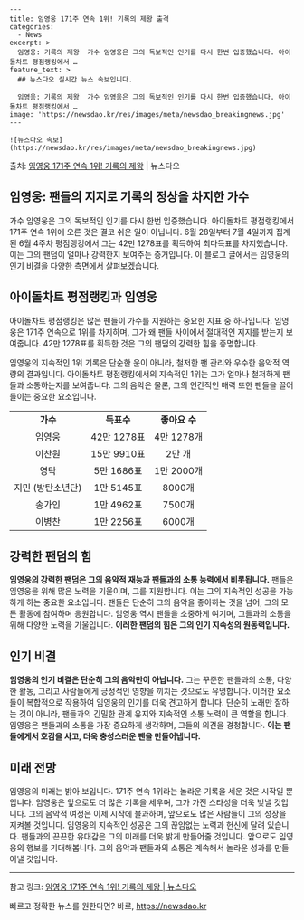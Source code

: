     ---
    title: 임영웅 171주 연속 1위! 기록의 제왕 출격
    categories:
      - News
    excerpt: >
      임영웅: 기록의 제왕  가수 임영웅은 그의 독보적인 인기를 다시 한번 입증했습니다. 아이돌차트 평점랭킹에서 …
    feature_text: >
      ## 뉴스다오 실시간 뉴스 속보입니다.
    
      임영웅: 기록의 제왕  가수 임영웅은 그의 독보적인 인기를 다시 한번 입증했습니다. 아이돌차트 평점랭킹에서 …
    image: 'https://newsdao.kr/res/images/meta/newsdao_breakingnews.jpg'
    ---
    
    ![뉴스다오 속보](https://newsdao.kr/res/images/meta/newsdao_breakingnews.jpg)

<p>출처: <a href="https://newsdao.kr/4649" rel="dofollow">임영웅 171주 연속 1위! 기록의 제왕</a> | 뉴스다오</p>

<h2>임영웅: 팬들의 지지로 기록의 정상을 차지한 가수</h2>

<p data-ke-size="size16">가수 임영웅은 그의 독보적인 인기를 다시 한번 입증했습니다. 아이돌차트 평점랭킹에서 171주 연속 1위에 오른 것은 결코 쉬운 일이 아닙니다. 6월 28일부터 7월 4일까지 집계된 6월 4주차 평점랭킹에서 그는 42만 1278표를 획득하여 최다득표를 차지했습니다. 이는 그의 팬덤이 얼마나 강력한지 보여주는 증거입니다. 이 블로그 글에서는 임영웅의 인기 비결을 다양한 측면에서 살펴보겠습니다.</p>

<h2 data-ke-size="size26">아이돌차트 평점랭킹과 임영웅</h2>

<p data-ke-size="size16">아이돌차트 평점랭킹은 많은 팬들이 가수를 지원하는 중요한 지표 중 하나입니다. 임영웅은 171주 연속으로 1위를 차지하며, 그가 왜 팬들 사이에서 절대적인 지지를 받는지 보여줍니다. 42만 1278표를 획득한 것은 그의 팬덤의 강력한 힘을 증명합니다.</p>

<p data-ke-size="size16">임영웅의 지속적인 1위 기록은 단순한 운이 아니라, 철저한 팬 관리와 우수한 음악적 역량의 결과입니다. 아이돌차트 평점랭킹에서의 지속적인 1위는 그가 얼마나 철저하게 팬들과 소통하는지를 보여줍니다. 그의 음악은 물론, 그의 인간적인 매력 또한 팬들을 끌어들이는 중요한 요소입니다.</p>

<table>
  <tr>
    <td style="text-align: center; height: 17px;"><b>가수</b></td>
    <td style="text-align: center; height: 17px;"><b>득표수</b></td>
    <td style="text-align: center; height: 17px;"><b>좋아요 수</b></td>
  </tr>
  <tr>
    <td style="text-align: center; height: 17px;">임영웅</td>
    <td style="text-align: center; height: 17px;">42만 1278표</td>
    <td style="text-align: center; height: 17px;">4만 1278개</td>
  </tr>
  <tr>
    <td style="text-align: center; height: 17px;">이찬원</td>
    <td style="text-align: center; height: 17px;">15만 9910표</td>
    <td style="text-align: center; height: 17px;">2만 개</td>
  </tr>
  <tr>
    <td style="text-align: center; height: 17px;">영탁</td>
    <td style="text-align: center; height: 17px;">5만 1686표</td>
    <td style="text-align: center; height: 17px;">1만 2000개</td>
  </tr>
  <tr>
    <td style="text-align: center; height: 17px;">지민 (방탄소년단)</td>
    <td style="text-align: center; height: 17px;">1만 5145표</td>
    <td style="text-align: center; height: 17px;">8000개</td>
  </tr>
  <tr>
    <td style="text-align: center; height: 17px;">송가인</td>
    <td style="text-align: center; height: 17px;">1만 4962표</td>
    <td style="text-align: center; height: 17px;">7500개</td>
  </tr>
  <tr>
    <td style="text-align: center; height: 17px;">이병찬</td>
    <td style="text-align: center; height: 17px;">1만 2256표</td>
    <td style="text-align: center; height: 17px;">6000개</td>
  </tr>
</table>

<h2 data-ke-size="size26">강력한 팬덤의 힘</h2>

<p data-ke-size="size16"><b>임영웅의 강력한 팬덤은 그의 음악적 재능과 팬들과의 소통 능력에서 비롯됩니다.</b> 팬들은 임영웅을 위해 많은 노력을 기울이며, 그를 지원합니다. 이는 그의 지속적인 성공을 가능하게 하는 중요한 요소입니다. 팬들은 단순히 그의 음악을 좋아하는 것을 넘어, 그의 모든 활동에 참여하며 응원합니다. 임영웅 역시 팬들을 소중하게 여기며, 그들과의 소통을 위해 다양한 노력을 기울입니다. <b>이러한 팬덤의 힘은 그의 인기 지속성의 원동력입니다.</b></p>

<h2 data-ke-size="size26">인기 비결</h2>

<p data-ke-size="size16"><b>임영웅의 인기 비결은 단순히 그의 음악만이 아닙니다.</b> 그는 꾸준한 팬들과의 소통, 다양한 활동, 그리고 사람들에게 긍정적인 영향을 끼치는 것으로도 유명합니다. 이러한 요소들이 복합적으로 작용하여 임영웅의 인기를 더욱 견고하게 합니다. 단순히 노래만 잘하는 것이 아니라, 팬들과의 긴밀한 관계 유지와 지속적인 소통 노력이 큰 역할을 합니다. 임영웅은 팬들과의 소통을 가장 중요하게 생각하며, 그들의 의견을 경청합니다. <b>이는 팬들에게서 호감을 사고, 더욱 충성스러운 팬을 만들어냅니다.</b></p>

<h2 data-ke-size="size26">미래 전망</h2>

<p data-ke-size="size16">임영웅의 미래는 밝아 보입니다. 171주 연속 1위라는 놀라운 기록을 세운 것은 시작일 뿐입니다. 임영웅은 앞으로도 더 많은 기록을 세우며, 그가 가진 스타성을 더욱 빛낼 것입니다. 그의 음악적 여정은 이제 시작에 불과하며, 앞으로도 많은 사람들이 그의 성장을 지켜볼 것입니다. 임영웅의 지속적인 성공은 그의 끊임없는 노력과 헌신에 달려 있습니다. 팬들과의 끈끈한 유대감은 그의 미래를 더욱 밝게 만들어줄 것입니다. 앞으로도 임영웅의 행보를 기대해봅니다. 그의 음악과 팬들과의 소통은 계속해서 놀라운 성과를 만들어낼 것입니다.</p>

<hr>

참고 링크: <a href="https://newsdao.kr/4649">임영웅 171주 연속 1위! 기록의 제왕 | 뉴스다오</a> 

빠르고 정확한 뉴스를 원한다면? 바로, <a href="https://newsdao.kr" rel="dofollow">https://newsdao.kr</a>


    
